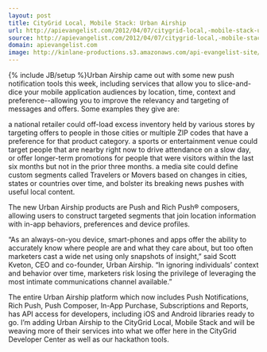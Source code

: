 ```yaml
---
layout: post
title: CityGrid Local, Mobile Stack: Urban Airship
url: http://apievangelist.com/2012/04/07/citygrid-local,-mobile-stack-urban-airship/
source: http://apievangelist.com/2012/04/07/citygrid-local,-mobile-stack-urban-airship/
domain: apievangelist.com
image: http://kinlane-productions.s3.amazonaws.com/api-evangelist-site/blog/urban-airship-logo.png
---
```

{% include JB/setup %}Urban Airship&nbsp;came out with some new push notification tools this week, including services that allow you to slice-and-dice your mobile application audiences by location, time, context and preference--allowing you to improve the relevancy and targeting of messages and offers.
Some examples they give are:

a national retailer could off-load excess inventory held by various stores by targeting offers to people in those cities or multiple ZIP codes that have a preference for that product category.
a sports or entertainment venue could target people that are nearby right now to drive attendance on a slow day, or offer longer-term promotions for people that were visitors within the last six months but not in the prior three months.
a media site could define custom segments called Travelers or Movers based on changes in cities, states or countries over time, and bolster its breaking news pushes with useful local content.


The new Urban Airship products are&nbsp;Push&nbsp;and&nbsp;Rich Push&reg;&nbsp;composers, allowing users to construct targeted segments that join location information with in-app behaviors, preferences and device profiles.

&ldquo;As an always-on-you device, smart-phones and apps offer the ability to accurately know where people are and what they care about, but too often marketers cast a wide net using only snapshots of insight,&rdquo; said Scott Kveton, CEO and co-founder, Urban Airship. &ldquo;In ignoring individuals&rsquo; context and behavior over time, marketers risk losing the privilege of leveraging the most intimate communications channel available.&rdquo;

The entire Urban Airship platform which now includes Push Notifications, Rich Push, Push Composer, In-App Purchase, Subscriptions and Reports, has API access for developers, including iOS and Android libraries ready to go.
I&rsquo;m adding Urban Airship to the&nbsp;CityGrid Local, Mobile Stack&nbsp;and will be weaving more of their services into what we offer here in the CityGrid Developer Center as well as our hackathon tools.